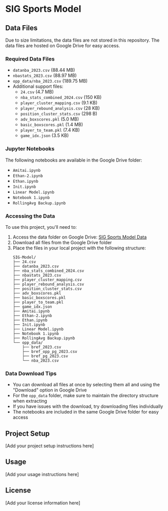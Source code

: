 # SIG Sports Model

## Data Files
Due to size limitations, the data files are not stored in this repository. The data files are hosted on Google Drive for easy access.

### Required Data Files
- `datanba_2023.csv` (88.44 MB)
- `nbastats_2023.csv` (88.97 MB)
- `opp_data/nba_2023.csv` (189.75 MB)
- Additional support files:
  - `24.csv` (4.7 MB)
  - `nba_stats_combined_2024.csv` (150 KB)
  - `player_cluster_mapping.csv` (9.1 KB)
  - `player_rebound_analysis.csv` (28 KB)
  - `position_cluster_stats.csv` (298 B)
  - `adv_boxscores.pkl` (5.0 MB)
  - `basic_boxscores.pkl` (1.4 MB)
  - `player_to_team.pkl` (7.4 KB)
  - `game_idx.json` (3.5 KB)

### Jupyter Notebooks
The following notebooks are available in the Google Drive folder:
- `Amitai.ipynb`
- `Ethan-2.ipynb`
- `Ethan.ipynb`
- `Init.ipynb`
- `Linear Model.ipynb`
- `Notebook 1.ipynb`
- `RollingAvg Backup.ipynb`

### Accessing the Data
To use this project, you'll need to:

1. Access the data folder on Google Drive: [SIG Sports Model Data](https://drive.google.com/drive/folders/1l3ZeI0ZMd7HrkEuJ_lS8aQv0qw8-PFDM?usp=sharing)
2. Download all files from the Google Drive folder
3. Place the files in your local project with the following structure:
   ```
   SIG-Model/
   ├── 24.csv
   ├── datanba_2023.csv
   ├── nba_stats_combined_2024.csv
   ├── nbastats_2023.csv
   ├── player_cluster_mapping.csv
   ├── player_rebound_analysis.csv
   ├── position_cluster_stats.csv
   ├── adv_boxscores.pkl
   ├── basic_boxscores.pkl
   ├── player_to_team.pkl
   ├── game_idx.json
   ├── Amitai.ipynb
   ├── Ethan-2.ipynb
   ├── Ethan.ipynb
   ├── Init.ipynb
   ├── Linear Model.ipynb
   ├── Notebook 1.ipynb
   ├── RollingAvg Backup.ipynb
   └── opp_data/
       ├── bref_2023.csv
       ├── bref_opp_pg_2023.csv
       ├── bref_pg_2023.csv
       └── nba_2023.csv
   ```

### Data Download Tips
- You can download all files at once by selecting them all and using the "Download" option in Google Drive
- For the `opp_data` folder, make sure to maintain the directory structure when extracting
- If you have issues with the download, try downloading files individually
- The notebooks are included in the same Google Drive folder for easy access

## Project Setup
[Add your project setup instructions here]

## Usage
[Add your usage instructions here]

## License
[Add your license information here] 
